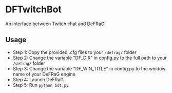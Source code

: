 # DFTwitchBot
An interface between Twitch chat and DeFRaG.

## Usage
* Step 1: Copy the provided .cfg files to your `/defrag/` folder
* Step 2: Change the variable "DF_DIR" in config.py to the full path to your `/defrag/` folder
* Step 3: Change the variable "DF_WIN_TITLE" in config.py to the window name of your DeFRaG engine
* Step 4: Launch DeFRaG
* Step 5: Run `python bot.py`
